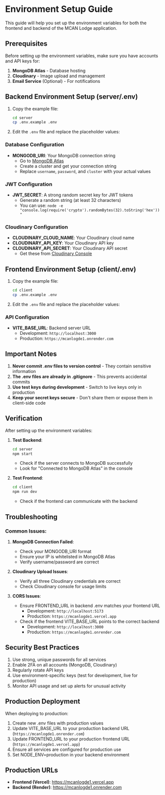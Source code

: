 # Environment Setup Guide

This guide will help you set up the environment variables for both the frontend and backend of the MCAN Lodge application.

## Prerequisites

Before setting up the environment variables, make sure you have accounts and API keys for:

1. **MongoDB Atlas** - Database hosting
2. **Cloudinary** - Image upload and management
3. **Email Service** (Optional) - For notifications

## Backend Environment Setup (server/.env)

1. Copy the example file:
   ```bash
   cd server
   cp .env.example .env
   ```

2. Edit the `.env` file and replace the placeholder values:

### Database Configuration
- **MONGODB_URI**: Your MongoDB connection string
  - Go to [MongoDB Atlas](https://cloud.mongodb.com/)
  - Create a cluster and get your connection string
  - Replace `username`, `password`, and `cluster` with your actual values

### JWT Configuration
- **JWT_SECRET**: A strong random secret key for JWT tokens
  - Generate a random string (at least 32 characters)
  - You can use: `node -e "console.log(require('crypto').randomBytes(32).toString('hex'))"`

### Cloudinary Configuration
- **CLOUDINARY_CLOUD_NAME**: Your Cloudinary cloud name
- **CLOUDINARY_API_KEY**: Your Cloudinary API key
- **CLOUDINARY_API_SECRET**: Your Cloudinary API secret
  - Get these from [Cloudinary Console](https://cloudinary.com/console)

## Frontend Environment Setup (client/.env)

1. Copy the example file:
   ```bash
   cd client
   cp .env.example .env
   ```

2. Edit the `.env` file and replace the placeholder values:

### API Configuration
- **VITE_BASE_URL**: Backend server URL
  - Development: `http://localhost:3000`
  - Production: `https://mcanlogde1.onrender.com`

## Important Notes

1. **Never commit .env files to version control** - They contain sensitive information
2. **The .env files are already in .gitignore** - This prevents accidental commits
3. **Use test keys during development** - Switch to live keys only in production
4. **Keep your secret keys secure** - Don't share them or expose them in client-side code

## Verification

After setting up the environment variables:

1. **Test Backend**:
   ```bash
   cd server
   npm start
   ```
   - Check if the server connects to MongoDB successfully
   - Look for "Connected to MongoDB Atlas" in the console

2. **Test Frontend**:
   ```bash
   cd client
   npm run dev
   ```
   - Check if the frontend can communicate with the backend

## Troubleshooting

### Common Issues:

1. **MongoDB Connection Failed**:
   - Check your MONGODB_URI format
   - Ensure your IP is whitelisted in MongoDB Atlas
   - Verify username/password are correct

2. **Cloudinary Upload Issues**:
   - Verify all three Cloudinary credentials are correct
   - Check Cloudinary console for usage limits

4. **CORS Issues**:
   - Ensure FRONTEND_URL in backend .env matches your frontend URL
     - Development: `http://localhost:5173`
     - Production: `https://mcanlogde1.vercel.app`
   - Check if the frontend VITE_BASE_URL points to the correct backend
     - Development: `http://localhost:3000`
     - Production: `https://mcanlogde1.onrender.com`

## Security Best Practices

1. Use strong, unique passwords for all services
2. Enable 2FA on all accounts (MongoDB, Cloudinary)
3. Regularly rotate API keys
4. Use environment-specific keys (test for development, live for production)
5. Monitor API usage and set up alerts for unusual activity

## Production Deployment

When deploying to production:

1. Create new .env files with production values
2. Update VITE_BASE_URL to your production backend URL (`https://mcanlogde1.onrender.com`)
3. Update FRONTEND_URL to your production frontend URL (`https://mcanlogde1.vercel.app`)
4. Ensure all services are configured for production use
5. Set NODE_ENV=production in your backend environment

## Production URLs

- **Frontend (Vercel)**: https://mcanlogde1.vercel.app
- **Backend (Render)**: https://mcanlogde1.onrender.com
